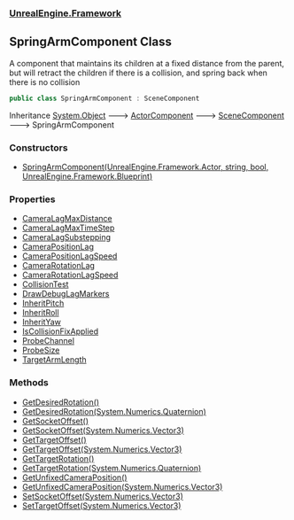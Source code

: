 ### [UnrealEngine.Framework](./UnrealEngine-Framework.md 'UnrealEngine.Framework')
## SpringArmComponent Class
A component that maintains its children at a fixed distance from the parent, but will retract the children if there is a collision, and spring back when there is no collision  
```csharp
public class SpringArmComponent : SceneComponent
```
Inheritance [System.Object](https://docs.microsoft.com/en-us/dotnet/api/System.Object 'System.Object') &#129106; [ActorComponent](./ActorComponent.md 'UnrealEngine.Framework.ActorComponent') &#129106; [SceneComponent](./SceneComponent.md 'UnrealEngine.Framework.SceneComponent') &#129106; SpringArmComponent  
### Constructors
- [SpringArmComponent(UnrealEngine.Framework.Actor, string, bool, UnrealEngine.Framework.Blueprint)](./SpringArmComponent-SpringArmComponent(Actor_string_bool_Blueprint).md 'UnrealEngine.Framework.SpringArmComponent.SpringArmComponent(UnrealEngine.Framework.Actor, string, bool, UnrealEngine.Framework.Blueprint)')
### Properties
- [CameraLagMaxDistance](./SpringArmComponent-CameraLagMaxDistance.md 'UnrealEngine.Framework.SpringArmComponent.CameraLagMaxDistance')
- [CameraLagMaxTimeStep](./SpringArmComponent-CameraLagMaxTimeStep.md 'UnrealEngine.Framework.SpringArmComponent.CameraLagMaxTimeStep')
- [CameraLagSubstepping](./SpringArmComponent-CameraLagSubstepping.md 'UnrealEngine.Framework.SpringArmComponent.CameraLagSubstepping')
- [CameraPositionLag](./SpringArmComponent-CameraPositionLag.md 'UnrealEngine.Framework.SpringArmComponent.CameraPositionLag')
- [CameraPositionLagSpeed](./SpringArmComponent-CameraPositionLagSpeed.md 'UnrealEngine.Framework.SpringArmComponent.CameraPositionLagSpeed')
- [CameraRotationLag](./SpringArmComponent-CameraRotationLag.md 'UnrealEngine.Framework.SpringArmComponent.CameraRotationLag')
- [CameraRotationLagSpeed](./SpringArmComponent-CameraRotationLagSpeed.md 'UnrealEngine.Framework.SpringArmComponent.CameraRotationLagSpeed')
- [CollisionTest](./SpringArmComponent-CollisionTest.md 'UnrealEngine.Framework.SpringArmComponent.CollisionTest')
- [DrawDebugLagMarkers](./SpringArmComponent-DrawDebugLagMarkers.md 'UnrealEngine.Framework.SpringArmComponent.DrawDebugLagMarkers')
- [InheritPitch](./SpringArmComponent-InheritPitch.md 'UnrealEngine.Framework.SpringArmComponent.InheritPitch')
- [InheritRoll](./SpringArmComponent-InheritRoll.md 'UnrealEngine.Framework.SpringArmComponent.InheritRoll')
- [InheritYaw](./SpringArmComponent-InheritYaw.md 'UnrealEngine.Framework.SpringArmComponent.InheritYaw')
- [IsCollisionFixApplied](./SpringArmComponent-IsCollisionFixApplied.md 'UnrealEngine.Framework.SpringArmComponent.IsCollisionFixApplied')
- [ProbeChannel](./SpringArmComponent-ProbeChannel.md 'UnrealEngine.Framework.SpringArmComponent.ProbeChannel')
- [ProbeSize](./SpringArmComponent-ProbeSize.md 'UnrealEngine.Framework.SpringArmComponent.ProbeSize')
- [TargetArmLength](./SpringArmComponent-TargetArmLength.md 'UnrealEngine.Framework.SpringArmComponent.TargetArmLength')
### Methods
- [GetDesiredRotation()](./SpringArmComponent-GetDesiredRotation().md 'UnrealEngine.Framework.SpringArmComponent.GetDesiredRotation()')
- [GetDesiredRotation(System.Numerics.Quaternion)](./SpringArmComponent-GetDesiredRotation(Quaternion).md 'UnrealEngine.Framework.SpringArmComponent.GetDesiredRotation(System.Numerics.Quaternion)')
- [GetSocketOffset()](./SpringArmComponent-GetSocketOffset().md 'UnrealEngine.Framework.SpringArmComponent.GetSocketOffset()')
- [GetSocketOffset(System.Numerics.Vector3)](./SpringArmComponent-GetSocketOffset(Vector3).md 'UnrealEngine.Framework.SpringArmComponent.GetSocketOffset(System.Numerics.Vector3)')
- [GetTargetOffset()](./SpringArmComponent-GetTargetOffset().md 'UnrealEngine.Framework.SpringArmComponent.GetTargetOffset()')
- [GetTargetOffset(System.Numerics.Vector3)](./SpringArmComponent-GetTargetOffset(Vector3).md 'UnrealEngine.Framework.SpringArmComponent.GetTargetOffset(System.Numerics.Vector3)')
- [GetTargetRotation()](./SpringArmComponent-GetTargetRotation().md 'UnrealEngine.Framework.SpringArmComponent.GetTargetRotation()')
- [GetTargetRotation(System.Numerics.Quaternion)](./SpringArmComponent-GetTargetRotation(Quaternion).md 'UnrealEngine.Framework.SpringArmComponent.GetTargetRotation(System.Numerics.Quaternion)')
- [GetUnfixedCameraPosition()](./SpringArmComponent-GetUnfixedCameraPosition().md 'UnrealEngine.Framework.SpringArmComponent.GetUnfixedCameraPosition()')
- [GetUnfixedCameraPosition(System.Numerics.Vector3)](./SpringArmComponent-GetUnfixedCameraPosition(Vector3).md 'UnrealEngine.Framework.SpringArmComponent.GetUnfixedCameraPosition(System.Numerics.Vector3)')
- [SetSocketOffset(System.Numerics.Vector3)](./SpringArmComponent-SetSocketOffset(Vector3).md 'UnrealEngine.Framework.SpringArmComponent.SetSocketOffset(System.Numerics.Vector3)')
- [SetTargetOffset(System.Numerics.Vector3)](./SpringArmComponent-SetTargetOffset(Vector3).md 'UnrealEngine.Framework.SpringArmComponent.SetTargetOffset(System.Numerics.Vector3)')
